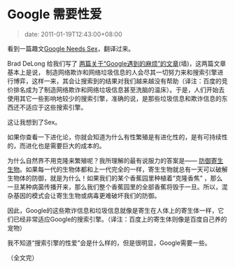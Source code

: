 # Google 需要性爱
>date: 2011-01-19T12:43:00+08:00


看到一篇趣文[Google Needs Sex](http://krugman.blogs.nytimes.com/2011/01/10/google-needs-sex/)，翻译过来。


Brad DeLong 给我们写了 [两篇关于“Google遇到的麻烦”的文章](http://delong.typepad.com/sdj/2011/01/trouble-in-the-house-of-google.html)(墙)，这两篇文章基本上是说， 制造网络欺诈和网络垃圾信息的人会尽其一切努力来和搜索引擎进行博弈，这样一来，其会让搜索到的结果对我们越来越没有帮助（译注：百度的竞价排名成为了制造网络欺诈和网络垃圾信息甚至洗脑的温床）。于是，人们开始去使用其它一些影响地较少的搜索引擎，准确的说，是那些垃圾信息和欺诈信息的东西还不适应于这些搜索引擎。


这让我想到了Sex。


如果你查看一下进化论，你就会知道为什么有性繁殖是有进化性的，是有可持续性的，而进化也是需要巨大的成本的。


为什么自然界不用克隆来繁殖呢？我所理解的最有说服力的答案是—— [防御寄生生物](http://www.sciencedaily.com/releases/2009/07/090706171542.htm)。如果每一代的生物体都和上一代完全的一样，寄生生物就总有一天可以破解生物体的防御，就是为什么！如果我们的某个香蕉园里种植着“克隆香焦” ，那么一旦某种病菌传播开来，那么我们整个香蕉园里的全部香蕉将毁于一旦。所以，混杂基因的模式会让寄生生物或病毒更难破坏我们的防御。


因此，Google的这些欺诈信息和垃圾信息就像是寄生在人体上的寄生体一样，它们已经非常适应Google的搜索引擎。（译注：百度上的寄生体则像是百度自己养的宠物）


我不知道“搜索引擎的性爱”会是什么样的，但是很明显，Google需要一些。


（全文完）


